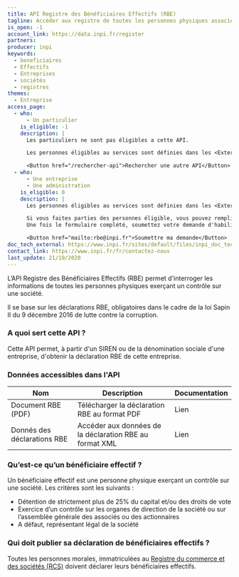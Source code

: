 ```yaml
---
title: API Registre des Bénéficiaires Effectifs (RBE)
tagline: Accéder aux registre de toutes les personnes physiques associées ou actionnaires d’une société civile ou commerciale exerçant un contrôle effectif sur ses organes décisionnels.
is_open: -1
account_link: https://data.inpi.fr/register
partners:
producer: inpi
keywords:
  - beneficiaires
  - Effectifs
  - Entreprises
  - sociétés
  - registres
themes:
  - Entreprise
access_page:
  - who:
      - Un particulier
    is_eligible: -1
    description: |
      Les particuliers ne sont pas éligibles a cette API.

      Les personnes éligibles au services sont définies dans les <External href="https://www.legifrance.gouv.fr/codes/id/LEGIARTI000041577735/2020-02-14/">articles L561-2 à L561-4</External> du *Code monétaire et financier* concernant les personnes assujetties aux obligations de lutte contre le blanchiment des capitaux et le financement du terrorisme.

      <Button href="/rechercher-api">Rechercher une autre API</Button>
  - who:
      - Une entreprise
      - Une administration
    is_eligible: 0
    description: |
      Les personnes éligibles au services sont définies dans les <External href="https://www.legifrance.gouv.fr/codes/id/LEGIARTI000041577735/2020-02-14/">articles L561-2 à L561-4</External> du *Code monétaire et financier* concernant les personnes assujetties aux obligations de lutte contre le blanchiment des capitaux et le financement du terrorisme.

      Si vous faites parties des personnes éligible, vous pouvez remplir une demande en téléchargeant et complétant <External href='/resources/formulaire_rbe.pdf'>le formulaire de demande d'habilitation</External>.
      Une fois le formulaire complété, soumettez votre demande d'habilitation à l'API :

      <Button href="mailto:rbe@inpi.fr">Soumettre ma demande</Button>
doc_tech_external: https://www.inpi.fr/sites/default/files/inpi_doc_tech_rbe_api_fevrier_2020_v1.4.pdf
contact_link: https://www.inpi.fr/fr/contactez-nous
last_update: 21/10/2020
---
```


L’API Registre des Bénéficiaires Effectifs (RBE) permet d'interroger les informations de toutes les personnes physiques exerçant un contrôle sur une société.

Il se base sur les déclarations RBE, obligatoires dans le cadre de la <External href='https://www.legifrance.gouv.fr/affichTexte.do?cidTexte=JORFTEXT000033558528&categorieLien=id'>loi Sapin II du 9 décembre 2016</External> de lutte contre la corruption.

### A quoi sert cette API ?

Cette API permet, à partir d'un SIREN ou de la dénomination sociale d'une entreprise, d'obtenir la déclaration RBE de cette entreprise.

### Données accessibles dans l'API

| Nom                         | Description                                             | Documentation                                                                                                         |
| --------------------------- | ------------------------------------------------------- | --------------------------------------------------------------------------------------------------------------------- |
| Document RBE (PDF)          | Télécharger la déclaration RBE au format PDF            | <External href="https://www.inpi.fr/sites/default/files/inpi_doc_tech_rbe_api_fevrier_2020_v1.4.pdf">Lien</External>  |
| Donnés des déclarations RBE | Accéder aux données de la déclaration RBE au format XML | <External href="https://www.inpi.fr/sites/default/files/inpi_doc_tech_rbe_xml_api_sept_2020_v1.0.pdf">Lien</External> |

### Qu’est-ce qu’un bénéficiaire effectif ?

Un bénéficiaire effectif est une personne physique exerçant un contrôle sur une société. Les critères sont les suivants :

- Détention de strictement plus de 25% du capital et/ou des droits de vote
- Exercice d’un contrôle sur les organes de direction de la société ou sur l’assemblée générale des associés ou des actionnaires
- A défaut, représentant légal de la société

### Qui doit publier sa déclaration de bénéficiaires effectifs ?

Toutes les personnes morales, immatriculées au [Registre du commerce et des sociétés (RCS)](/les-api/api-rncs) doivent déclarer leurs bénéficiaires effectifs.

